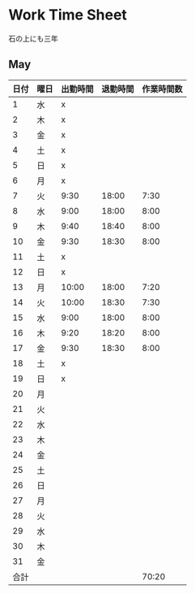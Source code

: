 # Work Time Sheet
石の上にも三年

## May


| 日付 | 曜日 | 出勤時間 | 退勤時間 | 作業時間数 |
| ---- | ---- | -------- | -------- | ---------- |
| 1    | 水   | x        |
| 2    | 木   | x        |
| 3    | 金   | x        |
| 4    | 土   | x        |
| 5    | 日   | x        |
| 6    | 月   | x        |
| 7    | 火   | 9:30     | 18:00    | 7:30       |
| 8    | 水   | 9:00     | 18:00    | 8:00       |
| 9    | 木   | 9:40     | 18:40    | 8:00       |
| 10   | 金   | 9:30     | 18:30    | 8:00       |
| 11   | 土   | x        |
| 12   | 日   | x        |
| 13   | 月   | 10:00    | 18:00    | 7:20       |
| 14   | 火   | 10:00    | 18:30    | 7:30       |
| 15   | 水   | 9:00     | 18:00    | 8:00       |
| 16   | 木   | 9:20     | 18:20    | 8:00       |
| 17   | 金   | 9:30     | 18:30    | 8:00       |
| 18   | 土   | x        |
| 19   | 日   | x        |
| 20   | 月   |
| 21   | 火   |
| 22   | 水   |
| 23   | 木   |
| 24   | 金   |
| 25   | 土   |
| 26   | 日   |
| 27   | 月   |
| 28   | 火   |
| 29   | 水   |
| 30   | 木   |
| 31   | 金   |
| 合計 |      |          |          | 70:20      |